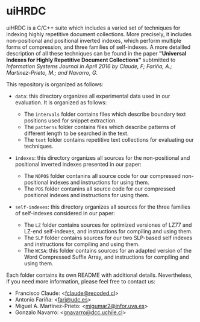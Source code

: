 # uiHRDC

uiHRDC is a C/C++ suite which includes a varied set of techniques for indexing
highly repetitive document collections. More precisely, it includes non-positional
and positional inverted indexes, which perform multiple forms of compression, and
three families of self-indexes. A more detailled description of all these techniques 
can be found in the paper **"Universal Indexes for Highly Repetitive Document 
Collections"** subtmitted to *Information Systems Journal in April 2016 by Claude, F; 
Fariña, A.; Martinez-Prieto, M.; and Navarro, G.*

This repository is organized as follows:

  + `data`: this directory organizes all experimental data used in our evaluation. It
            is organized as follows:
    - The `intervals` folder contains files which describe boundary text positions used
          for snippet extraction.
    - The `patterns` folder contains files which describe patterns of different length
          to be searched in the text.
    - The `text` folder contains repetitive text collections for evaluating our techniques.
    
  + `indexes`: this directory organizes all sources for the non-positional and positional
               inverted indexes presented in our paper:
    - The `NOPOS` folder contanins all source code for our compressed non-positional
           indexes and instructions for using them.
    - The `POS` folder contanins all source code for our compressed positional indexes 
           and instructions for using them.

  + `self-indexes`: this directory organizes all sources for the three families of
     self-indexes considered in our paper:
    - The `LZ` folder contains sources for optimized versiones of LZ77 and LZ-end
          self-indexes, and instructions for compiling and using them.
    - The `SLP` folder contains sources for our two SLP-based self indexes and
	  instructions for compiling and using them.
    - The `WCSA`: this folder contains sources for an adapted version of the Word 
	  Compressed Suffix Array, and instructions for compiling and using them.

Each folder contains its own README with additional details. Nevertheless, if you need
more information, please feel free to contact us:

- Francisco Claude: \<fclaude@recoded.cl\>
- Antonio Fariña: \<fari@udc.es\>
- Miguel A. Martínez-Prieto: \<migumar2@infor.uva.es\>
- Gonzalo Navarro:  \<gnavarro@dcc.uchile.cl\>
